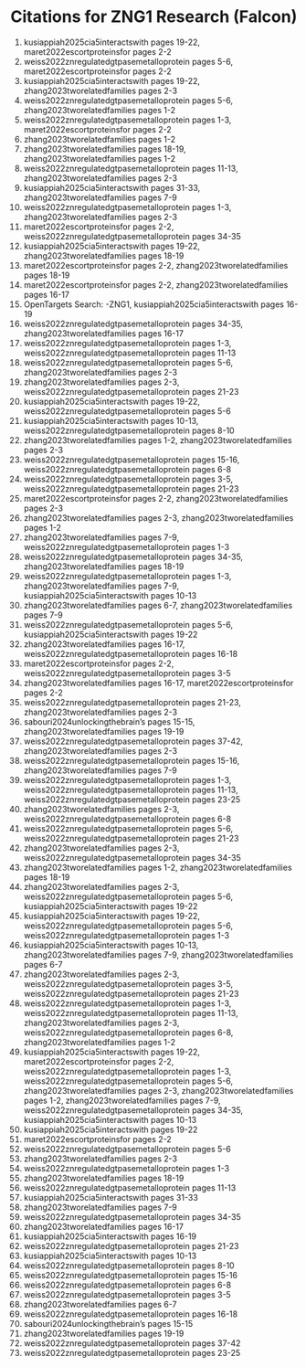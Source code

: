 # Citations for ZNG1 Research (Falcon)

1. kusiappiah2025cia5interactswith pages 19-22, maret2022escortproteinsfor pages 2-2
2. weiss2022znregulatedgtpasemetalloprotein pages 5-6, maret2022escortproteinsfor pages 2-2
3. kusiappiah2025cia5interactswith pages 19-22, zhang2023tworelatedfamilies pages 2-3
4. weiss2022znregulatedgtpasemetalloprotein pages 5-6, zhang2023tworelatedfamilies pages 1-2
5. weiss2022znregulatedgtpasemetalloprotein pages 1-3, maret2022escortproteinsfor pages 2-2
6. zhang2023tworelatedfamilies pages 1-2
7. zhang2023tworelatedfamilies pages 18-19, zhang2023tworelatedfamilies pages 1-2
8. weiss2022znregulatedgtpasemetalloprotein pages 11-13, zhang2023tworelatedfamilies pages 2-3
9. kusiappiah2025cia5interactswith pages 31-33, zhang2023tworelatedfamilies pages 7-9
10. weiss2022znregulatedgtpasemetalloprotein pages 1-3, zhang2023tworelatedfamilies pages 2-3
11. maret2022escortproteinsfor pages 2-2, weiss2022znregulatedgtpasemetalloprotein pages 34-35
12. kusiappiah2025cia5interactswith pages 19-22, zhang2023tworelatedfamilies pages 18-19
13. maret2022escortproteinsfor pages 2-2, zhang2023tworelatedfamilies pages 18-19
14. maret2022escortproteinsfor pages 2-2, zhang2023tworelatedfamilies pages 16-17
15. OpenTargets Search: -ZNG1, kusiappiah2025cia5interactswith pages 16-19
16. weiss2022znregulatedgtpasemetalloprotein pages 34-35, zhang2023tworelatedfamilies pages 16-17
17. weiss2022znregulatedgtpasemetalloprotein pages 1-3, weiss2022znregulatedgtpasemetalloprotein pages 11-13
18. weiss2022znregulatedgtpasemetalloprotein pages 5-6, zhang2023tworelatedfamilies pages 2-3
19. zhang2023tworelatedfamilies pages 2-3, weiss2022znregulatedgtpasemetalloprotein pages 21-23
20. kusiappiah2025cia5interactswith pages 19-22, weiss2022znregulatedgtpasemetalloprotein pages 5-6
21. kusiappiah2025cia5interactswith pages 10-13, weiss2022znregulatedgtpasemetalloprotein pages 8-10
22. zhang2023tworelatedfamilies pages 1-2, zhang2023tworelatedfamilies pages 2-3
23. weiss2022znregulatedgtpasemetalloprotein pages 15-16, weiss2022znregulatedgtpasemetalloprotein pages 6-8
24. weiss2022znregulatedgtpasemetalloprotein pages 3-5, weiss2022znregulatedgtpasemetalloprotein pages 21-23
25. maret2022escortproteinsfor pages 2-2, zhang2023tworelatedfamilies pages 2-3
26. zhang2023tworelatedfamilies pages 2-3, zhang2023tworelatedfamilies pages 1-2
27. zhang2023tworelatedfamilies pages 7-9, weiss2022znregulatedgtpasemetalloprotein pages 1-3
28. weiss2022znregulatedgtpasemetalloprotein pages 34-35, zhang2023tworelatedfamilies pages 18-19
29. weiss2022znregulatedgtpasemetalloprotein pages 1-3, zhang2023tworelatedfamilies pages 7-9, kusiappiah2025cia5interactswith pages 10-13
30. zhang2023tworelatedfamilies pages 6-7, zhang2023tworelatedfamilies pages 7-9
31. weiss2022znregulatedgtpasemetalloprotein pages 5-6, kusiappiah2025cia5interactswith pages 19-22
32. zhang2023tworelatedfamilies pages 16-17, weiss2022znregulatedgtpasemetalloprotein pages 16-18
33. maret2022escortproteinsfor pages 2-2, weiss2022znregulatedgtpasemetalloprotein pages 3-5
34. zhang2023tworelatedfamilies pages 16-17, maret2022escortproteinsfor pages 2-2
35. weiss2022znregulatedgtpasemetalloprotein pages 21-23, zhang2023tworelatedfamilies pages 2-3
36. sabouri2024unlockingthebrain’s pages 15-15, zhang2023tworelatedfamilies pages 19-19
37. weiss2022znregulatedgtpasemetalloprotein pages 37-42, zhang2023tworelatedfamilies pages 2-3
38. weiss2022znregulatedgtpasemetalloprotein pages 15-16, zhang2023tworelatedfamilies pages 7-9
39. weiss2022znregulatedgtpasemetalloprotein pages 1-3, weiss2022znregulatedgtpasemetalloprotein pages 11-13, weiss2022znregulatedgtpasemetalloprotein pages 23-25
40. zhang2023tworelatedfamilies pages 2-3, weiss2022znregulatedgtpasemetalloprotein pages 6-8
41. weiss2022znregulatedgtpasemetalloprotein pages 5-6, weiss2022znregulatedgtpasemetalloprotein pages 21-23
42. zhang2023tworelatedfamilies pages 2-3, weiss2022znregulatedgtpasemetalloprotein pages 34-35
43. zhang2023tworelatedfamilies pages 1-2, zhang2023tworelatedfamilies pages 18-19
44. zhang2023tworelatedfamilies pages 2-3, weiss2022znregulatedgtpasemetalloprotein pages 5-6, kusiappiah2025cia5interactswith pages 19-22
45. kusiappiah2025cia5interactswith pages 19-22, weiss2022znregulatedgtpasemetalloprotein pages 5-6, weiss2022znregulatedgtpasemetalloprotein pages 1-3
46. kusiappiah2025cia5interactswith pages 10-13, zhang2023tworelatedfamilies pages 7-9, zhang2023tworelatedfamilies pages 6-7
47. zhang2023tworelatedfamilies pages 2-3, weiss2022znregulatedgtpasemetalloprotein pages 3-5, weiss2022znregulatedgtpasemetalloprotein pages 21-23
48. weiss2022znregulatedgtpasemetalloprotein pages 1-3, weiss2022znregulatedgtpasemetalloprotein pages 11-13, zhang2023tworelatedfamilies pages 2-3, weiss2022znregulatedgtpasemetalloprotein pages 6-8, zhang2023tworelatedfamilies pages 1-2
49. kusiappiah2025cia5interactswith pages 19-22, maret2022escortproteinsfor pages 2-2, weiss2022znregulatedgtpasemetalloprotein pages 1-3, weiss2022znregulatedgtpasemetalloprotein pages 5-6, zhang2023tworelatedfamilies pages 2-3, zhang2023tworelatedfamilies pages 1-2, zhang2023tworelatedfamilies pages 7-9, weiss2022znregulatedgtpasemetalloprotein pages 34-35, kusiappiah2025cia5interactswith pages 10-13
50. kusiappiah2025cia5interactswith pages 19-22
51. maret2022escortproteinsfor pages 2-2
52. weiss2022znregulatedgtpasemetalloprotein pages 5-6
53. zhang2023tworelatedfamilies pages 2-3
54. weiss2022znregulatedgtpasemetalloprotein pages 1-3
55. zhang2023tworelatedfamilies pages 18-19
56. weiss2022znregulatedgtpasemetalloprotein pages 11-13
57. kusiappiah2025cia5interactswith pages 31-33
58. zhang2023tworelatedfamilies pages 7-9
59. weiss2022znregulatedgtpasemetalloprotein pages 34-35
60. zhang2023tworelatedfamilies pages 16-17
61. kusiappiah2025cia5interactswith pages 16-19
62. weiss2022znregulatedgtpasemetalloprotein pages 21-23
63. kusiappiah2025cia5interactswith pages 10-13
64. weiss2022znregulatedgtpasemetalloprotein pages 8-10
65. weiss2022znregulatedgtpasemetalloprotein pages 15-16
66. weiss2022znregulatedgtpasemetalloprotein pages 6-8
67. weiss2022znregulatedgtpasemetalloprotein pages 3-5
68. zhang2023tworelatedfamilies pages 6-7
69. weiss2022znregulatedgtpasemetalloprotein pages 16-18
70. sabouri2024unlockingthebrain’s pages 15-15
71. zhang2023tworelatedfamilies pages 19-19
72. weiss2022znregulatedgtpasemetalloprotein pages 37-42
73. weiss2022znregulatedgtpasemetalloprotein pages 23-25
